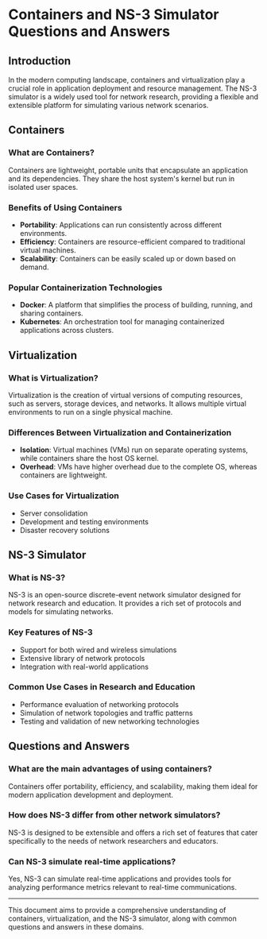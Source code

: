 # Containers and NS-3 Simulator Questions and Answers

## Introduction
In the modern computing landscape, containers and virtualization play a crucial role in application deployment and resource management. The NS-3 simulator is a widely used tool for network research, providing a flexible and extensible platform for simulating various network scenarios.

## Containers
### What are Containers?
Containers are lightweight, portable units that encapsulate an application and its dependencies. They share the host system's kernel but run in isolated user spaces.

### Benefits of Using Containers
- **Portability**: Applications can run consistently across different environments.
- **Efficiency**: Containers are resource-efficient compared to traditional virtual machines.
- **Scalability**: Containers can be easily scaled up or down based on demand.

### Popular Containerization Technologies
- **Docker**: A platform that simplifies the process of building, running, and sharing containers.
- **Kubernetes**: An orchestration tool for managing containerized applications across clusters.

## Virtualization
### What is Virtualization?
Virtualization is the creation of virtual versions of computing resources, such as servers, storage devices, and networks. It allows multiple virtual environments to run on a single physical machine.

### Differences Between Virtualization and Containerization
- **Isolation**: Virtual machines (VMs) run on separate operating systems, while containers share the host OS kernel.
- **Overhead**: VMs have higher overhead due to the complete OS, whereas containers are lightweight.

### Use Cases for Virtualization
- Server consolidation
- Development and testing environments
- Disaster recovery solutions

## NS-3 Simulator
### What is NS-3?
NS-3 is an open-source discrete-event network simulator designed for network research and education. It provides a rich set of protocols and models for simulating networks.

### Key Features of NS-3
- Support for both wired and wireless simulations
- Extensive library of network protocols
- Integration with real-world applications

### Common Use Cases in Research and Education
- Performance evaluation of networking protocols
- Simulation of network topologies and traffic patterns
- Testing and validation of new networking technologies

## Questions and Answers
### What are the main advantages of using containers?
Containers offer portability, efficiency, and scalability, making them ideal for modern application development and deployment.

### How does NS-3 differ from other network simulators?
NS-3 is designed to be extensible and offers a rich set of features that cater specifically to the needs of network researchers and educators.

### Can NS-3 simulate real-time applications?
Yes, NS-3 can simulate real-time applications and provides tools for analyzing performance metrics relevant to real-time communications.

---
This document aims to provide a comprehensive understanding of containers, virtualization, and the NS-3 simulator, along with common questions and answers in these domains.